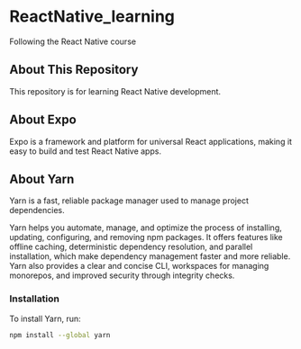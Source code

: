 # ReactNative_learning
Following the React Native course

## About This Repository
This repository is for learning React Native development.

## About Expo
Expo is a framework and platform for universal React applications, making it easy to build and test React Native apps.

## About Yarn
Yarn is a fast, reliable package manager used to manage project dependencies.

Yarn helps you automate, manage, and optimize the process of installing, updating, configuring, and removing npm packages. It offers features like offline caching, deterministic dependency resolution, and parallel installation, which make dependency management faster and more reliable. Yarn also provides a clear and concise CLI, workspaces for managing monorepos, and improved security through integrity checks.

### Installation
To install Yarn, run:

```sh
npm install --global yarn
```
